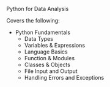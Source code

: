 Python for Data Analysis

Covers the following:
- Python Fundamentals
   - Data Types
   - Variables & Expressions
   - Language Basics
   - Function & Modules
   - Classes & Objects
   - File Input and Output
   - Handling Errors and Exceptions
